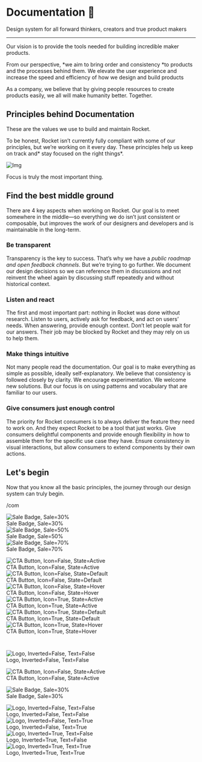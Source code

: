 
# Documentation 🚀

Design system for all forward thinkers, creators and true product makers

---

Our vision is to provide the tools needed for building incredible maker products.

From our perspective, *we aim to bring order and consistency *to products and the processes behind them. We elevate the user experience and increase the speed and efficiency of how we design and build products

As a company, we believe that by giving people resources to create products easily, we all will make humanity better. Together.

## Principles behind Documentation

These are the values we use to build and maintain Rocket.

To be honest, Rocket isn’t currently fully compliant with some of our principles, but we’re working on it every day. These principles help us keep on track and* stay focused on the right things*.

![Img](https://studio-assets.supernova.io/design-systems/14533/9289758a-6300-472a-bbc6-a57098081abf.jpeg)

Focus is truly the most important thing.

## Find the best middle ground

There are 4 key aspects when working on Rocket. Our goal is to meet somewhere in the middle—so everything we do isn’t just consistent or composable, but improves the work of our designers and developers and is maintainable in the long-term.

### Be transparent

Transparency is the key to success. That’s why we have a *public roadmap and open feedback channels*. But we’re trying to go further. We document our design decisions so we can reference them in discussions and not reinvent the wheel again by discussing stuff repeatedly and without historical context.

### Listen and react

The first and most important part: nothing in Rocket was done without research. Listen to users, actively ask for feedback, and act on users’ needs. When answering, provide enough context. Don’t let people wait for our answers. Their job may be blocked by Rocket and they may rely on us to help them.

### Make things intuitive

Not many people read the documentation. Our goal is to make everything as simple as possible, ideally self-explanatory. We believe that consistency is followed closely by clarity. We encourage experimentation. We welcome new solutions. But our focus is on using patterns and vocabulary that are familiar to our users.

### Give consumers just enough control

The priority for Rocket consumers is to always deliver the feature they need to work on. And they expect Rocket to be a tool that just works. Give consumers delightful components and provide enough flexibility in how to assemble them for the specific use case they have. Ensure consistency in visual interactions, but allow consumers to extend components by their own actions.

## Let's begin

Now that you know all the basic principles, the journey through our design system can truly begin.

/com

  
![Sale Badge, Sale=30%](https://studio-assets.supernova.io/design-systems/14533/b9859709-5bc0-4c46-b15d-cbf14410c8c7.png)  
Sale Badge, Sale=30%  
![Sale Badge, Sale=50%](https://studio-assets.supernova.io/design-systems/14533/5fb220da-3f1d-4511-a1a8-92d55b83daa7.png)  
Sale Badge, Sale=50%  
![Sale Badge, Sale=70%](https://studio-assets.supernova.io/design-systems/14533/fff83407-1c31-47cd-9427-927410e281af.png)  
Sale Badge, Sale=70%  


  
![CTA Button, Icon=False, State=Active](https://studio-assets.supernova.io/design-systems/14533/de083a00-608b-4635-b030-3695ddfebc72.png)  
CTA Button, Icon=False, State=Active  
![CTA Button, Icon=False, State=Default](https://studio-assets.supernova.io/design-systems/14533/a798b215-3a99-41c5-ac9c-1ea48af897eb.png)  
CTA Button, Icon=False, State=Default  
![CTA Button, Icon=False, State=Hover](https://studio-assets.supernova.io/design-systems/14533/dd0de57e-1b6e-4e0d-8b0e-286077b13603.png)  
CTA Button, Icon=False, State=Hover  
![CTA Button, Icon=True, State=Active](https://studio-assets.supernova.io/design-systems/14533/78dc5609-60d9-4d8e-a7c6-e67a9924b3c2.png)  
CTA Button, Icon=True, State=Active  
![CTA Button, Icon=True, State=Default](https://studio-assets.supernova.io/design-systems/14533/82e0279a-dbb4-409e-ab3f-36bca97f0f6d.png)  
CTA Button, Icon=True, State=Default  
![CTA Button, Icon=True, State=Hover](https://studio-assets.supernova.io/design-systems/14533/e9c65b24-a975-44d2-a7e2-acc7d282c8f6.png)  
CTA Button, Icon=True, State=Hover  


```javascript  
  
```

  
![Logo, Inverted=False, Text=False](https://studio-assets.supernova.io/design-systems/14533/33c1cd04-e47c-4444-ae14-998ed6f2a5ea.png)  
Logo, Inverted=False, Text=False  


  
  


  
![CTA Button, Icon=False, State=Active](https://studio-assets.supernova.io/design-systems/14533/de083a00-608b-4635-b030-3695ddfebc72.png)  
CTA Button, Icon=False, State=Active  


  
![Sale Badge, Sale=30%](https://studio-assets.supernova.io/design-systems/14533/b9859709-5bc0-4c46-b15d-cbf14410c8c7.png)  
Sale Badge, Sale=30%  


  
![Logo, Inverted=False, Text=False](https://studio-assets.supernova.io/design-systems/14533/33c1cd04-e47c-4444-ae14-998ed6f2a5ea.png)  
Logo, Inverted=False, Text=False  
![Logo, Inverted=False, Text=True](https://studio-assets.supernova.io/design-systems/14533/c3f096f8-0c15-40bf-9460-849e7e9f791f.png)  
Logo, Inverted=False, Text=True  
![Logo, Inverted=True, Text=False](https://studio-assets.supernova.io/design-systems/14533/68cdaa67-3848-4c3f-81ed-be1fa5475baf.png)  
Logo, Inverted=True, Text=False  
![Logo, Inverted=True, Text=True](https://studio-assets.supernova.io/design-systems/14533/071e394f-a34d-4eeb-9038-6023d00a3a79.png)  
Logo, Inverted=True, Text=True  
